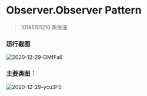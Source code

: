 # Observer.Observer Pattern

> 10185101210 陈俊潼

### 运行截图

![2020-12-29-DMfFa6](https://billc.oss-cn-shanghai.aliyuncs.com/img/2020-12-29-DMfFa6.png)

### 主要类图：

![2020-12-29-ycu3FS](https://billc.oss-cn-shanghai.aliyuncs.com/img/2020-12-29-ycu3FS.png)